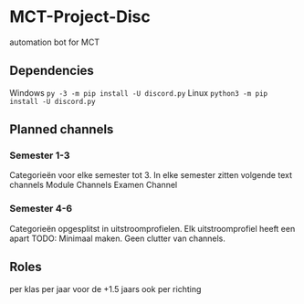 # MCT-Project-Disc
automation bot for MCT

## Dependencies
Windows
`py -3 -m pip install -U discord.py`
Linux
`python3 -m pip install -U discord.py`

## Planned channels
### Semester 1-3
Categorieën voor elke semester tot 3.
In elke semester zitten volgende text channels
Module Channels
Examen Channel
### Semester 4-6
Categorieën opgesplitst in uitstroomprofielen.
Elk uitstroomprofiel heeft een apart
TODO: Minimaal maken. Geen clutter van channels.

## Roles
per klas
per jaar
voor de +1.5 jaars ook per richting

